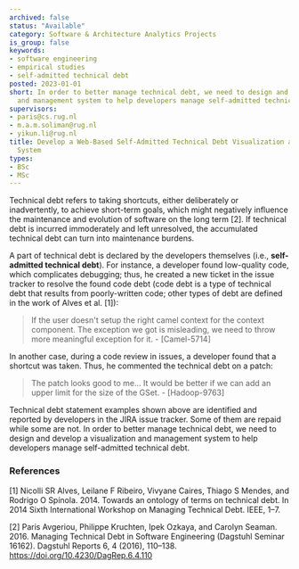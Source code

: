 ```yaml
---
archived: false
status: "Available"
category: Software & Architecture Analytics Projects
is_group: false
keywords:
- software engineering
- empirical studies
- self-admitted technical debt
posted: 2023-01-01
short: In order to better manage technical debt, we need to design and develop a visualization
  and management system to help developers manage self-admitted technical debt.
supervisors:
- paris@cs.rug.nl
- m.a.m.soliman@rug.nl
- yikun.li@rug.nl
title: Develop a Web-Based Self-Admitted Technical Debt Visualization and Management
  System
types:
- BSc
- MSc
---
```


Technical debt refers to taking shortcuts, either deliberately or inadvertently, to achieve short-term goals, which might negatively influence the maintenance and evolution of software on the long term [2]. If technical debt is incurred immoderately and left unresolved, the accumulated technical debt can turn into maintenance burdens.

A part of technical debt is declared by the developers themselves (i.e., **self-admitted technical debt**). For instance, a developer found low-quality code, which complicates debugging; thus, he created a new ticket in the issue tracker to resolve the found code debt (code debt is a type of technical debt that results from poorly-written code; other types of debt are defined in the work of Alves et al. [1]):

> If the user doesn't setup the right camel context for the context component.
> The exception we got is misleading, we need to throw more meaningful
> exception for it. - [Camel-5714]

In another case, during a code review in issues, a developer found that a shortcut was taken. Thus, he commented the technical debt on a patch:

> The patch looks good to me... It would be better if we can add an upper limit
> for the size of the GSet. - [Hadoop-9763]

Technical debt statement examples shown above are identified and reported by developers in the JIRA issue tracker. Some of them are repaid while some are not. In order to better manage technical debt, we need to design and develop a visualization and management system to help developers manage self-admitted technical debt.

### References

[1] Nicolli SR Alves, Leilane F Ribeiro, Vivyane Caires, Thiago S Mendes, and Rodrigo O Spínola. 2014. Towards an ontology of terms on technical debt. In 2014 Sixth International Workshop on Managing Technical Debt. IEEE, 1–7.

[2] Paris Avgeriou, Philippe Kruchten, Ipek Ozkaya, and Carolyn Seaman. 2016. Managing Technical Debt in Software Engineering (Dagstuhl Seminar 16162). Dagstuhl Reports 6, 4 (2016), 110–138. <https://doi.org/10.4230/DagRep.6.4.110>
